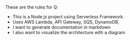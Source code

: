 These are the rules for Q:
- This is a Node.js project using Serverless Framework.
- Uses AWS Lambda, API Gateway, SQS, DynamoDB,
- I want to generate documentation in markdown
- I also want to visualize the architecture with a diagram
